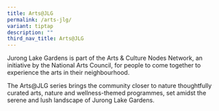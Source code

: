 ```yaml
---
title: Arts@JLG
permalink: /arts-jlg/
variant: tiptap
description: ""
third_nav_title: Arts@JLG
---
```

<p></p>
<p>Jurong Lake Gardens is part of the Arts &amp; Culture Nodes Network, an
initiative by the National Arts Council, for people to come together to
experience the arts in their neighbourhood.</p>
<p>The Arts@JLG series brings the community closer to nature thoughtfully
curated arts, nature and wellness-themed programmes, set amidst the serene
and lush landscape of Jurong Lake Gardens.</p>